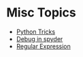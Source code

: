 # Misc Topics

- [Python Tricks](python_tricks)
- [Debug in spyder](debug_in_spyder)
- [Regular Expression](regex)